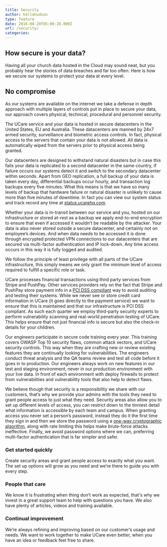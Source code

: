 ```yaml
---
title: Security
author: hellohudson
type: feature
date: 2016-08-20T05:06:28.000Z
url: /security/
categories: 
---
```


## How secure is your data?

Having all your church data hosted in the Cloud may sound neat, but you probably hear the stories of data breaches and far too often. Here is how we secure our systems to protect your data at every level.

## No compromise

As our systems are available on the internet we take a defense in depth approach with multiple layers of controls put in place to secure your data, our approach covers physical, technical, procedural and personnel security.

The UCare service and your data is hosted in secure datacenters in the United States, EU and Australia. These datacenters are manned by 24x7 armed security, surveillance and biometric access controls. In fact, physical access to the servers that contain your data is not allowed. All data is automatically wiped from the servers prior to physical access being granted.

Our datacenters are designed to withstand natural disasters but in case this fails your data is replicated to a second datacenter in the same country, if failure occurs our systems detect it and switch to the secondary datacenter within seconds. Apart from GEO replication, a full backup of your data is taken every day, differential backups occur hourly, and transaction log backups every five minutes. What this means is that we have so many levels of backup that hardware failure or natural disaster is unlikely to cause more than five minutes of downtime. In fact you can view our system status and track record any time at [status.ucarehq.com](http://status.ucarehq.com/).

Whether your data is in-transit between our service and you, hosted on our infrastructure or stored at-rest as a backup we apply end-to-end encryption to ensure that even if accessed it wouldn’t be readable by the attacker. Your data is also never stored outside a secure datacenter, and certainly not on employee’s devices. And when data needs to be accessed it is done through encrypted protected VPN connections to our datacenters that are secured via multi-factor authentication and IP lock-down. Any time access occurs in this way it is fully logged and audited.

We follow the principle of least privilege with all parts of the UCare infrastructure, this simply means we only grant the minimum level of access required to fulfill a specific role or task.

UCare processes financial transactions using third party services from Stripe and PushPay. Other services providers rely on the fact that Stripe and PushPay store payment info in a [PCI DSS compliant](https://en.wikipedia.org/wiki/Payment_Card_Industry_Data_Security_Standard) way to avoid auditing and testing their systems. While we never see or store credit card information in UCare (it goes directly to the payment service) we want to ensure that this is maintained and that our infrastructure is PCI DSS compliant. As such each quarter we employ third-party security experts to perform vulnerability scanning and real-world penetration testing of UCare. This helps ensure that not just financial info is secure but also the check-in details for your children.

Our engineers participate in secure code training every year. This training covers OWASP Top 10 security flaws, common attack vectors, and UCare security controls. This way when they are crafting new or review existing features they are continually looking for vulnerabilities. The engineers conduct threat analysis and the QA teams review and test all code before it goes in to production. Our engineers always work on new features in our test and staging environment, never in our production environment with your live data. In front of each environment with deploy firewalls to protect from vulnerabilities and vulnerability tools that also help to detect flaws.

We believe though that security is a responsibility we share with our customers, that’s why we provide your admins with the tools they need to grant people access to just what they need. Security areas also allow you to set up different levels of access, you can restrict down to the tinniest detail what information is accessible by each team and campus. When granting access you never set a person’s password, instead they do it the first time they sign in and then we store the password using a [one-way cryptographic algorithm](https://en.wikipedia.org/wiki/Cryptographic_hash_function), along with rate limiting this helps make brute-force attacks ineffective. Finally, we avoid password options where we can, preferring multi-factor authentication that is far simpler and safer.

### Get started quickly

Create security areas and grant people access to exactly what you want. The set up options will grow as you need and we’re there to guide you with every step.

### People that care

We know it is frustrating when thing don’t work as expected, that's why we invest in a great support team to help with questions you have. We also have plenty of articles, videos and training available.

### Continual improvement

We’re always refining and improving based on our customer’s usage and needs. We want to work together to make UCare even better, when you have an idea or feedback feel free to share.